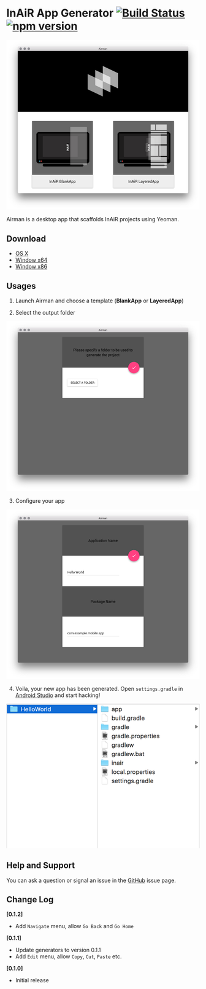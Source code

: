 InAiR App Generator [![Build Status](https://travis-ci.org/longseespace/yeoman-app.svg)](https://travis-ci.org/longseespace/yeoman-app) [![npm version](https://badge.fury.io/js/airman-app.svg)](https://badge.fury.io/js/airman-app)
===================

![Airman](images/airman.png)

Airman is a desktop app that scaffolds InAiR projects using Yeoman. 

Download
--------

* [OS X](https://download.inair.tv/airman/airman-osx-v0.1.2.zip)
* [Window x64]()
* [Window x86]()

Usages
------

1. Launch Airman and choose a template (__BlankApp__ or __LayeredApp__)

2. Select the output folder

![Selec Folder](images/airman1.png)

3. Configure your app

![Configure](images/airman2.png)

4. Voila, your new app has been generated. Open `settings.gradle` in [Android Studio](http://developer.android.com/tools/studio/index.html) and start hacking!

![Done](images/airman3.png)

Help and Support
----------------

You can ask a question or signal an issue in the [GitHub](https://github.com/longseespace/yeoman-app/issues) issue page.

Change Log
----------
**[0.1.2]**
* Add `Navigate` menu, allow `Go Back` and `Go Home`

**[0.1.1]**
* Update generators to version 0.1.1
* Add `Edit` menu, allow `Copy`, `Cut`, `Paste` etc.

**[0.1.0]** 
* Initial release

